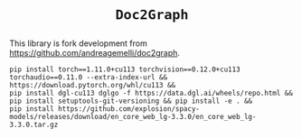 # <p align=center>`Doc2Graph`</p> 

This library is fork development from https://github.com/andreagemelli/doc2graph.


```
pip install torch==1.11.0+cu113 torchvision==0.12.0+cu113 torchaudio==0.11.0 --extra-index-url &&
https://download.pytorch.org/whl/cu113 &&
pip install dgl-cu113 dglgo -f https://data.dgl.ai/wheels/repo.html &&
pip install setuptools-git-versioning && pip install -e . &&
pip install https://github.com/explosion/spacy-models/releases/download/en_core_web_lg-3.3.0/en_core_web_lg-3.3.0.tar.gz
```
